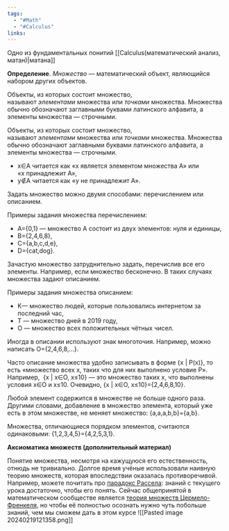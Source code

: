 ```yaml
---
tags:
  - "#Math"
  - "#Calculus"
links:
---
```

Одно из фундаментальных понитий [[Calculus(математический анализ, матан)|матана]]

**Определение**. _Множество_ — математический объект, являющийся набором других объектов.

Объекты, из которых состоит множество, называют _элементами_ множества или _точками_ множества. Множества обычно обозначают заглавными буквами латинского алфавита, а элементы множества — строчными.


Объекты, из которых состоит множество, называют _элементами_ множества или _точками_ множества. Множества обычно обозначают заглавными буквами латинского алфавита, а элементы множества — строчными.

- x∈A читается как «x является элементом множества A» или «x принадлежит A»,
- y∉A читается как «y не принадлежит A».

Задать множество можно двумя способами: перечислением или описанием.

Примеры задания множества перечислением:

- A={0,1} — множество A состоит из двух элементов: нуля и единицы,
- B={2,4,6,8},
- C={a,b,c,d,e},
- D={cat,dog}.

Зачастую множество затруднительно задать, перечислив все его элементы. Например, если множество бесконечно. В таких случаях множества задают описанием.

Примеры задания множества описанием:

- K— множество людей, которые пользовались интернетом за последний час,
- T — множество дней в 2019 году,
- O — множество всех положительных чётных чисел.

Иногда в описании используют знак многоточия. Например, можно написать O={2,4,6,8,…}.

Часто описание множества удобно записывать в форме {x | P(x)}, то есть «множество всех x, таких что для них выполнено условие P». Например,  {x | x∈O, x≤10} — это множество таких x, что выполнены условия x∈O и x≤10. Очевидно, {x | x∈O, x≤10}={2,4,6,8,10}.

Любой элемент содержится в множестве не больше одного раза. Другими словами, добавление в множество элемента, который уже есть в этом множестве, не меняет множество: {a,a,a,b,b}={a,b}. 

Множества, отличающиеся порядком элементов, считаются одинаковыми: {1,2,3,4,5}={4,2,5,3,1}.

**Аксиоматика множеств (дополнительный материал)**

Понятие множества, несмотря на кажущуюся его естественность, отнюдь не тривиально. Долгое время учёные использовали наивную теорию множеств, которая впоследствии оказалась противоречивой. Например, можете почитать про [парадокс Рассела](https://ru.wikipedia.org/wiki/%D0%9F%D0%B0%D1%80%D0%B0%D0%B4%D0%BE%D0%BA%D1%81_%D0%A0%D0%B0%D1%81%D1%81%D0%B5%D0%BB%D0%B0): знаний с текущего урока достаточно, чтобы его понять. Сейчас общепринятой в математическом сообществе является [теория множеств Цермело-Френкеля](https://ru.wikipedia.org/wiki/%D0%A1%D0%B8%D1%81%D1%82%D0%B5%D0%BC%D0%B0_%D0%A6%D0%B5%D1%80%D0%BC%D0%B5%D0%BB%D0%BE_%E2%80%94_%D0%A4%D1%80%D0%B5%D0%BD%D0%BA%D0%B5%D0%BB%D1%8F), но чтобы её полностью осознать нужно чуть побольше знаний, чем мы сможем дать в этом курсе
![[Pasted image 20240219121358.png]]